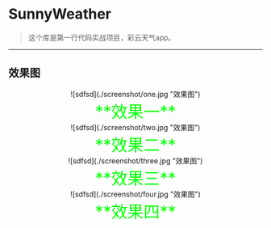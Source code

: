 # SunnyWeather
> 这个库是第一行代码实战项目，彩云天气app。

-----
## 效果图
<center>![sdfsd](./screenshot/one.jpg "效果图")</center>
<center> <font color=#00ff00 size=6>**效果一**</font></center>
<center>![sdfsd](./screenshot/two.jpg "效果图")</center>
<center> <font color=#00ff00 size=6>**效果二**</font></center>
<center>![sdfsd](./screenshot/three.jpg "效果图")</center>
<center> <font color=#00ff00 size=6>**效果三**</font></center>
<center>![sdfsd](./screenshot/four.jpg "效果图")</center>
<center> <font color=#00ff00 size=6>**效果四**</font></center>

